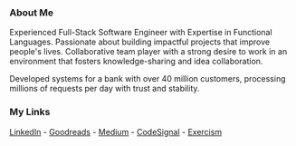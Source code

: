 ### About Me

Experienced Full-Stack Software Engineer with Expertise in Functional Languages. Passionate about building impactful projects that improve people's lives. Collaborative team player with a strong desire to work in an environment that fosters knowledge-sharing and idea collaboration.

Developed systems for a bank with over 40 million customers, processing millions of requests per day with trust and stability.

### My Links

[LinkedIn](https://www.linkedin.com/in/allanbrados/) - [Goodreads](https://www.goodreads.com/allmonty) - [Medium](https://medium.com/@allmonty) - [CodeSignal](https://app.codesignal.com/profile/allanbrados) - [Exercism](https://exercism.org/profiles/allmonty)


<!-- <style>
    .test {
        content: url("./test.svg");
    }
    .test:hover {
        content: url("./test.svg#hover");
    }
    .test:active {
        content: url("./test.svg#active");
    }
</style>

<img src="./test.svg" class="test" width="auto" height="auto"> -->
